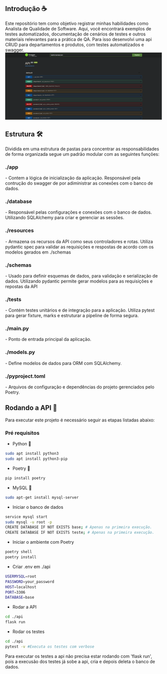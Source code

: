 <p align="center">
<b></b>
</p>
<div>
  <h2 id="Introdução">Introdução ☕</h2>
Este repositório tem como objetivo registrar minhas habilidades como Analista de Qualidade de Software. Aqui, você encontrará exemplos de testes automatizados, documentação de cenários de testes e outros materiais relevantes para a prática de QA. Para isso desenvolvi uma api CRUD para departamentos e produtos, com testes automatizados e swagger.

<div>
<img src="./.github/swagger.png" width="600px">
</div>

</div>

<div>
  <h2 id="Estrutura">Estrutura 🛠️</h2>
  <p>Dividida em uma estrutura de pastas para concentrar as responsabilidades de forma organizada segue um padrão modular com as seguintes funções:
  </p>
  <div>
    <h3>./app</h3>
    <p>- Contem a lógica de inicialização da aplicação. Responsável pela contrução do swagger de por adiministrar as conexões com o banco de dados.</p>
    <h3>./database</h3>
    <p>- Responsável pelas configurações e conexões com o banco de dados. Utilizando SQLAlchemy para criar e gerenciar as sessões.</p>
    <h3>./resources</h3>
    <p>- Armazena os recursos da API como seus controladores e rotas. Utiliza pydantic spec para validar as requisições e respostas de acordo com os modelos gerados em ./schemas</p>
    <h3>./schemas</h3>
    <p>- Usado para definir esquemas de dados, para validação e serialização de dados. Utilizando pydantic permite gerar modelos para as requisições e repostas da API</p>
    <h3>./tests</h3>
    <p>- Contém testes unitários e de integração para a aplicação. Utiliza pytest para gerar fixture, marks e estruturar a pipeline de forma segura.</p>
    <h3>./main.py</h3>
    <p>- Ponto de entrada principal da aplicação.</p>     
    <h3>./models.py</h3>
    <p>- Define modelos de dados para ORM com SQLAlchemy.</p>
    <h3>./pyproject.toml</h3>
    <p>- Arquivos de configuração e dependências do projeto gerenciados pelo Poetry.</p>    
  </div>
</div>
<div>
  <h2 id="Rodando">Rodando a API 🏃</h2>
  <p>Para executar este projeto é necessário seguir as etapas listadas abaixo:</p>
  <h3>Pré requisitos</h3>
</div>

- Python 🐍
```bash
sudo apt install python3
sudo apt install python3-pip
```
- Poetry 📎
```bash
pip install poetry
```
- MySQL 💽
```bash
sudo apt-get install mysql-server
```
- Iniciar o banco de dados
```bash
service mysql start
sudo mysql -u root -p
CREATE DATABASE IF NOT EXISTS base; # Apenas na primeira execução.
CREATE DATABASE IF NOT EXISTS teste; # Apenas na primeira execução.
```
- Iniciar o ambiente com Poetry
```bash
poetry shell
poetry install
```
- Criar .env em ./api
```bash
USERMYSQL=root
PASSWORD=your_password
HOST=localhost
PORT=3306
DATABASE=base
```
- Rodar a API
```bash
cd ./api
flask run
```

- Rodar os testes
```bash
cd ./api
pytest -v #Executa os testes com verbose
```

Para executar os testes a api não precisa estar rodando com 'flask run', pois a execusão dos testes já sobe a api, cria e depois deleta o banco de dados.